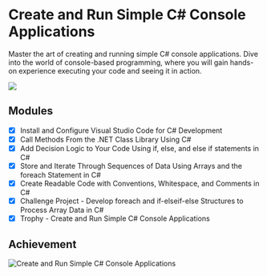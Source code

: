 # Create and Run Simple C# Console Applications

Master the art of creating and running simple C# console applications. Dive into
the world of console-based programming, where you will gain hands-on experience
executing your code and seeing it in action.

![](https://progress-bar.dev/100/?title=progress&width=400)

## Modules

- [X] Install and Configure Visual Studio Code for C# Development
- [X] Call Methods From the .NET Class Library Using C#
- [X] Add Decision Logic to Your Code Using if, else, and else if statements
  in C#
- [X] Store and Iterate Through Sequences of Data Using Arrays and the foreach
  Statement in C#
- [X] Create Readable Code with Conventions, Whitespace, and Comments in C#
- [X] Challenge Project - Develop foreach and if-elseif-else Structures to Process Array Data in C#
- [X] Trophy - Create and Run Simple C# Console Applications

## Achievement

![Create and Run Simple C# Console Applications](../imgs/trophies/2.png)

